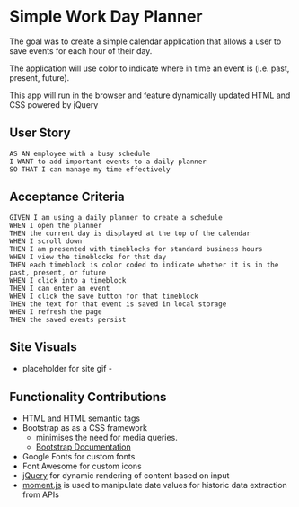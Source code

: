 # Simple Work Day Planner

The goal was to create a simple calendar application that allows a user to save events for each hour of their day.

The application will use color to indicate where in time an event is (i.e. past, present, future).

This app will run in the browser and feature dynamically updated HTML and CSS powered by jQuery

## User Story

```
AS AN employee with a busy schedule
I WANT to add important events to a daily planner
SO THAT I can manage my time effectively
```

## Acceptance Criteria

```
GIVEN I am using a daily planner to create a schedule
WHEN I open the planner
THEN the current day is displayed at the top of the calendar
WHEN I scroll down
THEN I am presented with timeblocks for standard business hours
WHEN I view the timeblocks for that day
THEN each timeblock is color coded to indicate whether it is in the past, present, or future
WHEN I click into a timeblock
THEN I can enter an event
WHEN I click the save button for that timeblock
THEN the text for that event is saved in local storage
WHEN I refresh the page
THEN the saved events persist
```

## Site Visuals

- placeholder for site gif -

## Functionality Contributions
- HTML and HTML semantic tags
- Bootstrap as as a CSS framework
  - minimises the need for media queries.
  - [Bootstrap Documentation](https://getbootstrap.com/docs/4.5/getting-started/introduction/)
- Google Fonts for custom fonts
- Font Awesome for custom icons
- [jQuery](https://api.jquery.com/) for dynamic rendering of content based on input
- [moment.js](https://momentjs.com/) is used to manipulate date values for historic data extraction from APIs


